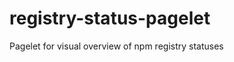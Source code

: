 registry-status-pagelet
=======================

Pagelet for visual overview of npm registry statuses
